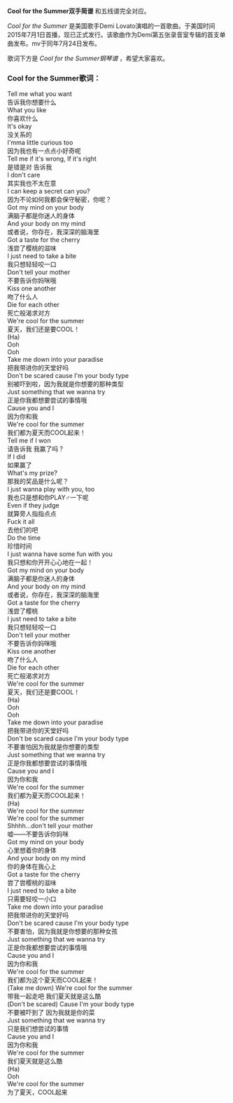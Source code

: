 

**Cool for the Summer双手简谱** 和五线谱完全对应。

_Cool for the Summer_ 是美国歌手Demi
Lovato演唱的一首歌曲。于美国时间2015年7月1日首播，现已正式发行。该歌曲作为Demi第五张录音室专辑的首支单曲发布。mv于同年7月24日发布。

歌词下方是 _Cool for the Summer钢琴谱_ ，希望大家喜欢。

### Cool for the Summer歌词：

Tell me what you want  
告诉我你想要什么  
What you like  
你喜欢什么  
It's okay  
没关系的  
I'mma little curious too  
因为我也有一点点小好奇呢  
Tell me if it's wrong, If it's right  
是错是对 告诉我  
I don't care  
其实我也不太在意  
I can keep a secret can you?  
因为不论如何我都会保守秘密，你呢？  
Got my mind on your body  
满脑子都是你迷人的身体  
And your body on my mind  
或者说，你存在，我深深的脑海里  
Got a taste for the cherry  
浅尝了樱桃的滋味  
I just need to take a bite  
我只想轻轻咬一口  
Don't tell your mother  
不要告诉你妈咪哦  
Kiss one another  
吻了什么人  
Die for each other  
死亡般渴求对方  
We're cool for the summer  
夏天，我们还是要COOL！  
(Ha)  
Ooh  
Ooh  
Take me down into your paradise  
把我带进你的天堂好吗  
Don't be scared cause I'm your body type  
别被吓到啦，因为我就是你想要的那种类型  
Just something that we wanna try  
正是你我都想要尝试的事情哦  
Cause you and I  
因为你和我  
We're cool for the summer  
我们都为夏天而COOL起来！  
Tell me if I won  
请告诉我 我赢了吗？  
If I did  
如果赢了  
What's my prize?  
那我的奖品是什么呢？  
I just wanna play with you, too  
我也只是想和你PLAY♂一下呢  
Even if they judge  
就算旁人指指点点  
Fuck it all  
去他们的吧  
Do the time  
珍惜时间  
I just wanna have some fun with you  
我只想和你开开心心地在一起！  
Got my mind on your body  
满脑子都是你迷人的身体  
And your body on my mind  
或者说，你存在，我深深的脑海里  
Got a taste for the cherry  
浅尝了樱桃  
I just need to take a bite  
我只想轻轻咬一口  
Don't tell your mother  
不要告诉你妈咪哦  
Kiss one another  
吻了什么人  
Die for each other  
死亡般渴求对方  
We're cool for the summer  
夏天，我们还是要COOL！  
(Ha)  
Ooh  
Ooh  
Take me down into your paradise  
把我带进你的天堂好吗  
Don't be scared cause I'm your body type  
不要害怕因为我就是你想要的类型  
Just something that we wanna try  
正是你我都想要尝试的事情哦  
Cause you and I  
因为你和我  
We're cool for the summer  
我们都为夏天而COOL起来！  
(Ha)  
We're cool for the summer  
We're cool for the summer  
Shhhh...don't tell your mother  
嘘——不要告诉你妈咪  
Got my mind on your body  
心里想着你的身体  
And your body on my mind  
你的身体在我心上  
Got a taste for the cherry  
尝了尝樱桃的滋味  
I just need to take a bite  
只需要轻咬一小口  
Take me down into your paradise  
把我带进你的天堂好吗  
Don't be scared cause I'm your body type  
不要害怕，因为我就是你想要的那种女孩  
Just something that we wanna try  
正是你我都想要尝试的事情哦  
Cause you and I  
因为你和我  
We're cool for the summer  
我们都为这个夏天而COOL起来！  
(Take me down) We're cool for the summer  
带我一起走吧 我们夏天就是这么酷  
(Don't be scared) Cause I'm your body type  
不要被吓到了 因为我就是你的菜  
Just something that we wanna try  
只是我们想尝试的事情  
Cause you and I  
因为你和我  
We're cool for the summer  
我们夏天就是这么酷  
(Ha)  
Ooh  
We're cool for the summer  
为了夏天，COOL起来

